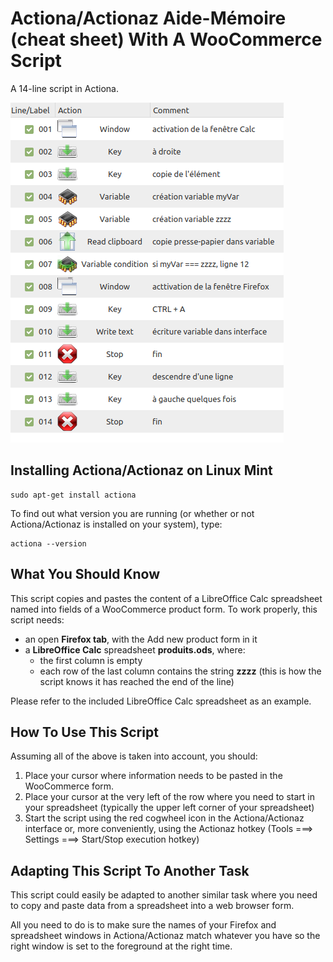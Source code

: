 # Actiona/Actionaz Aide-Mémoire (cheat sheet) With A WooCommerce Script

A 14-line script in Actiona.

![A 14-line script in Actiona.](img/preview.png)

## Installing Actiona/Actionaz on Linux Mint

    sudo apt-get install actiona

To find out what version you are running (or whether or not Actiona/Actionaz is installed on your system), type:

    actiona --version

## What You Should Know

This script copies and pastes the content of a LibreOffice Calc spreadsheet named into fields of a WooCommerce product form. To work properly, this script needs:

- an open **Firefox tab**, with the Add new product form in it
- a **LibreOffice Calc** spreadsheet **produits.ods**, where:
    - the first column is empty
    - each row of the last column contains the string **zzzz** (this is how the script knows it has reached the end of the line)

Please refer to the included LibreOffice Calc spreadsheet as an example.

## How To Use This Script

Assuming all of the above is taken into account, you should:

1. Place your cursor where information needs to be pasted in the WooCommerce form.
2. Place your cursor at the very left of the row where you need to start in your spreadsheet (typically the upper left corner of your spreadsheet)
3. Start the script using the red cogwheel icon in the Actiona/Actionaz interface or, more conveniently, using the Actionaz hotkey (Tools ===> Settings ===> Start/Stop execution hotkey)

## Adapting This Script To Another Task

This script could easily be adapted to another similar task where you need to copy and paste data from a spreadsheet into a web browser form.

All you need to do is to make sure the names of your Firefox and spreadsheet windows in Actiona/Actionaz match whatever you have so the right window is set to the foreground at the right time.